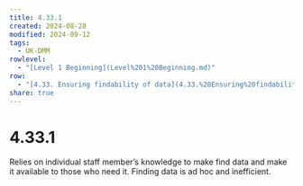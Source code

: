 ```yaml
---
title: 4.33.1
created: 2024-08-28
modified: 2024-09-12
tags:
  - UK-DMM
rowlevel:
  - "[Level 1 Beginning](Level%201%20Beginning.md)"
row:
  - "[4.33. Ensuring findability of data](4.33.%20Ensuring%20findability%20of%20data.md)"
share: true
---
```

# 4.33.1

Relies on individual staff member’s knowledge to make find data and make it available to those who need it. Finding data is ad hoc and inefficient.
